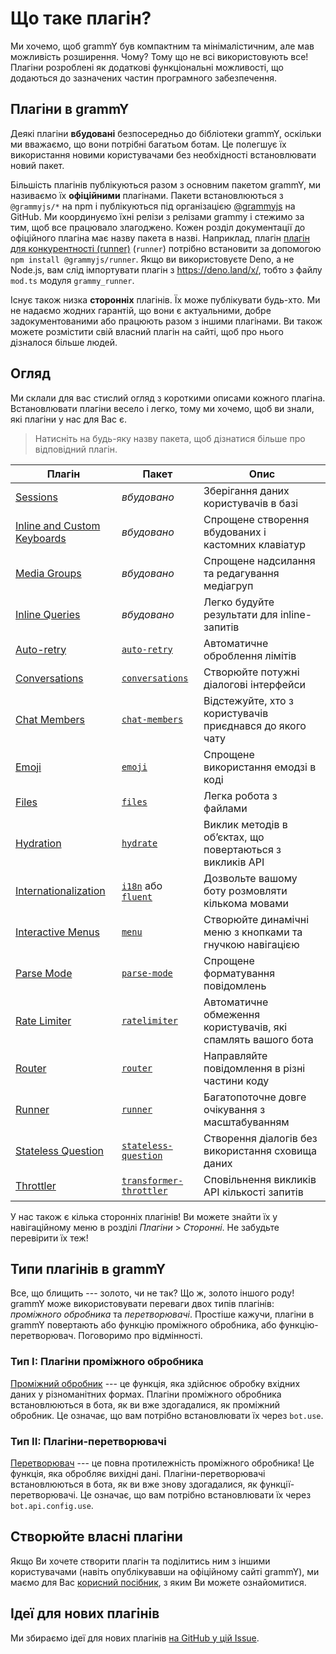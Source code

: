 # Що таке плагін?

Ми хочемо, щоб grammY був компактним та мінімалістичним, але мав можливість розширення.
Чому?
Тому що не всі використовують все!
Плагіни розроблені як додаткові функціональні можливості, що додаються до зазначених частин програмного забезпечення.

## Плагіни в grammY

Деякі плагіни **вбудовані** безпосередньо до бібліотеки grammY, оскільки ми вважаємо, що вони потрібні багатьом ботам.
Це полегшує їх використання новими користувачами без необхідності встановлювати новий пакет.

Більшість плагінів публікуються разом з основним пакетом grammY, ми називаємо їх **офіційними** плагінами.
Пакети встановлюються з `@grammyjs/*` на npm і публікуються під організацією [@grammyjs](https://github.com/grammyjs) на GitHub.
Ми координуємо їхні релізи з релізами grammy і стежимо за тим, щоб все працювало злагоджено.
Кожен розділ документації до офіційного плагіна має назву пакета в назві.
Наприклад, плагін [плагін для конкурентності (runner)](./runner) (`runner`) потрібно встановити за допомогою `npm install @grammyjs/runner`.
Якщо ви використовуєте Deno, а не Node.js, вам слід імпортувати плагін з <https://deno.land/x/>, тобто з файлу `mod.ts` модуля `grammy_runner`.

Існує також низка **сторонніх** плагінів.
Їх може публікувати будь-хто.
Ми не надаємо жодних гарантій, що вони є актуальними, добре задокументованими або працюють разом з іншими плагінами.
Ви також можете розмістити свій власний плагін на сайті, щоб про нього дізналося більше людей.

## Огляд

Ми склали для вас стислий огляд з короткими описами кожного плагіна.
Встановлювати плагіни весело і легко, тому ми хочемо, щоб ви знали, які плагіни у нас для Вас є.

> Натисніть на будь-яку назву пакета, щоб дізнатися більше про відповідний плагін.

| Плагін                                        | Пакет                                                 | Опис                                                         |
| --------------------------------------------- | ----------------------------------------------------- | ------------------------------------------------------------ |
| [Sessions](./session)                      | _вбудовано_                                           | Зберігання даних користувачів в базі                         |
| [Inline and Custom Keyboards](./keyboard)  | _вбудовано_                                           | Спрощене створення вбудованих і кастомних клавіатур          |
| [Media Groups](./media-group)              | _вбудовано_                                           | Спрощене надсилання та редагування медіагруп                 |
| [Inline Queries](./inline-query)           | _вбудовано_                                           | Легко будуйте результати для inline-запитів                  |
| [Auto-retry](./auto-retry)                 | [`auto-retry`](./auto-retry)                       | Автоматичне оброблення лімітів                               |
| [Conversations](./conversations)           | [`conversations`](./conversations)                 | Створюйте потужні діалогові інтерфейси                       |
| [Chat Members](./chat-members)             | [`chat-members`](./chat-members)                   | Відстежуйте, хто з користувачів приєднався до якого чату     |
| [Emoji](./emoji)                           | [`emoji`](./emoji)                                 | Спрощене використання емодзі в коді                          |
| [Files](./files)                           | [`files`](./files)                                 | Легка робота з файлами                                       |
| [Hydration](./hydrate)                     | [`hydrate`](./hydrate)                             | Виклик методів в обʼєктах, що повертаються з викликів API    |
| [Internationalization](./i18n)             | [`i18n`](./i18n) або [`fluent`](./fluent)       | Дозвольте вашому боту розмовляти кількома мовами             |
| [Interactive Menus](./menu)                | [`menu`](./menu)                                   | Створюйте динамічні меню з кнопками та гнучкою навігацією    |
| [Parse Mode](./parse-mode)                 | [`parse-mode`](./parse-mode)                       | Спрощене форматування повідомлень                            |
| [Rate Limiter](./ratelimiter)              | [`ratelimiter`](./ratelimiter)                     | Автоматичне обмеження користувачів, які спамлять вашого бота |
| [Router](./router)                         | [`router`](./router)                               | Направляйте повідомлення в різні частини коду                |
| [Runner](./runner)                         | [`runner`](./runner)                               | Багатопоточне довге очікування з масштабуванням              |
| [Stateless Question](./stateless-question) | [`stateless-question`](./stateless-question)       | Створення діалогів без використання сховища даних            |
| [Throttler](./transformer-throttler)       | [`transformer-throttler`](./transformer-throttler) | Сповільнення викликів API кількості запитів                  |

У нас також є кілька сторонніх плагінів!
Ви можете знайти їх у навігаційному меню в розділі _Плагіни_ > _Сторонні_.
Не забудьте перевірити їх теж!

## Типи плагінів в grammY

Все, що блищить --- золото, чи не так?
Що ж, золото іншого роду!
grammY може використовувати переваги двох типів плагінів: _проміжного обробника_ та _перетворювачі_.
Простіше кажучи, плагіни в grammY повертають або функцію проміжного обробника, або функцію-перетворювач.
Поговоримо про відмінності.

### Тип I: Плагіни проміжного обробника

[Проміжний обробник](../guide/middleware) --- це функція, яка здійснює обробку вхідних даних у різноманітних формах.
Плагіни проміжного обробника встановлюються в бота, як ви вже здогадалися, як проміжний обробник.
Це означає, що вам потрібно встановлювати їх через `bot.use`.

### Тип II: Плагіни-перетворювачі

[Перетворювач](../advanced/transformers) --- це повна протилежність проміжного обробника!
Це функція, яка обробляє вихідні дані.
Плагіни-перетворювачі встановлюються в бота, як ви вже знову здогадалися, як функції-перетворювачі.
Це означає, що вам потрібно встановлювати їх через `bot.api.config.use`.

## Створюйте власні плагіни

Якщо Ви хочете створити плагін та поділитись ним з іншими користувачами (навіть опублікувавши на офіційному сайті grammY), ми маємо для Вас [корисний посібник](./guide), з яким Ви можете ознайомитися.

## Ідеї для нових плагінів

Ми збираємо ідеї для нових плагінів [на GitHub у цій Issue](https://github.com/grammyjs/grammY/issues/110).
